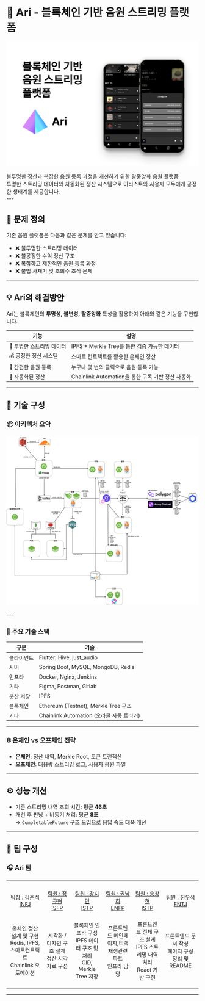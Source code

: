# 🎵 Ari - 블록체인 기반 음원 스트리밍 플랫폼
<p align="center">
  <img src="./readme/readme_img.png" width="800" alt="Ari Main Image"/>
</p>
불투명한 정산과 복잡한 음원 등록 과정을 개선하기 위한 탈중앙화 음원 플랫폼
</br>
투명한 스트리밍 데이터와 자동화된 정산 시스템으로 아티스트와 사용자 모두에게 공정한 생태계를 제공합니다.
</br>
---

## 🧩 문제 정의

기존 음원 플랫폼은 다음과 같은 문제를 안고 있습니다:

- ❌ 불투명한 스트리밍 데이터  
- ❌ 불공정한 수익 정산 구조  
- ❌ 복잡하고 제한적인 음원 등록 과정  
- ❌ 불법 사재기 및 조회수 조작 문제  

---

## 💡 Ari의 해결방안

Ari는 블록체인의 **투명성, 불변성, 탈중앙화** 특성을 활용하여 아래와 같은 기능을 구현합니다.

| 기능 | 설명 |
|------|------|
| 🔎 투명한 스트리밍 데이터 | IPFS + Merkle Tree를 통한 검증 가능한 데이터 |
| 💰 공정한 정산 시스템 | 스마트 컨트랙트를 활용한 온체인 정산 |
| 🚀 간편한 음원 등록 | 누구나 몇 번의 클릭으로 음원 등록 가능 |
| 🔄 자동화된 정산 | Chainlink Automation을 통한 구독 기반 정산 자동화 |

---

## 🔧 기술 구성

### 📦 아키텍처 요약
  <p align="center">
  <img src="./readme/architecture.png" width="800" alt="Ari Architecture Diagram"/>
</p>
  ---

### 🧱 주요 기술 스택

| 구분 | 기술 |
|------|------|
| 클라이언트 | Flutter, Hive, just_audio |
| 서버 | Spring Boot, MySQL, MongoDB, Redis |
| 인프라 | Docker, Nginx, Jenkins |
| 기타 | Figma, Postman, Gitlab |
| 분산 저장 | IPFS |
| 블록체인 | Ethereum (Testnet), Merkle Tree 구조 |
| 기타 | Chainlink Automation (오라클 자동 트리거) |

---

### ⛓️ 온체인 vs 오프체인 전략

- **온체인**: 정산 내역, Merkle Root, 토큰 트랜잭션  
- **오프체인**: 대용량 스트리밍 로그, 사용자 음원 파일

---

## ⚙️ 성능 개선

- 기존 스트리밍 내역 조회 시간: 평균 **46초**
- 개선 후 핀닝 + 비동기 처리: 평균 **8초**  
  → `CompletableFuture` 구조 도입으로 응답 속도 대폭 개선

---

## 👥 팀 구성

### 🎧 Ari 팀

<table>
  <tbody>
    <tr align="center">
      <td><img src="https://avatars.githubusercontent.com/u/113484236?v=4" width="100px;" alt=""/><br /></td>
      <td><img src="https://avatars.githubusercontent.com/u/108385400?v=4" width="100px;" alt=""/><br /></td>
      <td><img src="https://avatars.githubusercontent.com/u/174885052?v=4" width="100px;" alt=""/><br /></td>
      <td><img src="https://avatars.githubusercontent.com/u/175234691?v=4" width="100px;" alt=""/><br /></td>
      <td><img src="https://avatars.githubusercontent.com/u/145769307?v=4" width="100px;" alt=""/><br /></td>
      <td><img src="https://avatars.githubusercontent.com/u/101163507?v=4" width="100px;" alt=""/><br /></td>
    </tr>
    <tr align="center">
      <td width="200"><a href="http://github.com/miltonjskim">팀장 : 김준석<br/>INFJ</a></td>
      <td width="200"><a href="http://github.com/wjdrbgus8167">팀원 : 정규현<br/>ISFP</a></td>
      <td width="200"><a href="https://github.com/kingkang85">팀원 : 강지민<br/>ISTP</a></td>
      <td width="200"><a href="https://github.com/naemhui">팀원 : 권남희<br/>ENFP</a></td>
      <td width="200"><a href="https://github.com/songowen">팀원 : 송창현<br/>ISTP</a></td>
      <td width="200"><a href="https://github.com/jinwooseok">팀원 : 진우석<br/>ENTJ</a></td>
    </tr>
    <tr align="center" height="200">
      <td>온체인 정산 설계 및 구현<br>Redis, IPFS, 스마트컨트랙트<br>Chainlink 오토메이션</td>
      <td>시각화 / 디자인 구조 설계<br>정산 시각 자료 구성</td>
      <td>블록체인 인프라 구성<br>IPFS 데이터 구조 및 처리<br>CID, Merkle Tree 저장</td>
      <td>프론트엔드 메인페이지,트랙 재생관련 파트<br>인프라 담당</td>
      <td>프론트엔드 전체 구조 설계<br>IPFS 스트리밍 내역 처리<br>React 기반 구현</td>
      <td>프론트엔드 문서 작성<br>페이지 구성 정리 및 README</td>
    </tr>
  </tbody>
</table>

---
